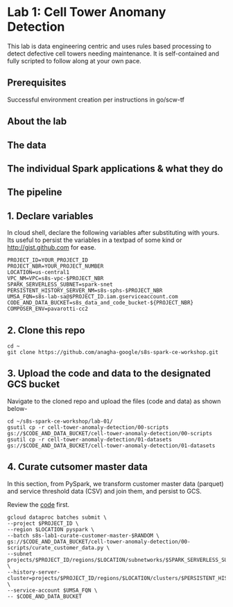 # Lab 1: Cell Tower Anomany Detection

This lab is data engineering centric and uses rules based processing to detect defective cell towers needing maintenance. It is self-contained and fully scripted to follow along at your own pace.

## Prerequisites

Successful environment creation per instructions in go/scw-tf

## About the lab

## The data

## The individual Spark applications & what they do

## The pipeline

## 1. Declare variables

In cloud shell, declare the following variables after substituting with yours. Its useful to persist the variables in a textpad of some kind or http://gist.github.com for ease.

```
PROJECT_ID=YOUR_PROJECT_ID
PROJECT_NBR=YOUR_PROJECT_NUMBER
LOCATION=us-central1
VPC_NM=VPC=s8s-vpc-$PROJECT_NBR
SPARK_SERVERLESS_SUBNET=spark-snet
PERSISTENT_HISTORY_SERVER_NM=s8s-sphs-$PROJECT_NBR
UMSA_FQN=s8s-lab-sa@$PROJECT_ID.iam.gserviceaccount.com
CODE_AND_DATA_BUCKET=s8s_data_and_code_bucket-${PROJECT_NBR}
COMPOSER_ENV=pavarotti-cc2
```

## 2. Clone this repo

```
cd ~
git clone https://github.com/anagha-google/s8s-spark-ce-workshop.git
```

## 3. Upload the code and data to the designated GCS bucket
Navigate to the cloned repo and upload the files (code and data) as shown below-
```
cd ~/s8s-spark-ce-workshop/lab-01/
gsutil cp -r cell-tower-anomaly-detection/00-scripts gs://$CODE_AND_DATA_BUCKET/cell-tower-anomaly-detection/00-scripts
gsutil cp -r cell-tower-anomaly-detection/01-datasets gs://$CODE_AND_DATA_BUCKET/cell-tower-anomaly-detection/01-datasets
```

## 4. Curate cutsomer master data
In this section, from PySpark, we transform customer master data (parquet) and service threshold data (CSV) and join them, and persist to GCS.<br>

Review the [code](cell-tower-anomaly-detection/00-scripts/curate_customer_data.py) first.

```
gcloud dataproc batches submit \
--project $PROJECT_ID \
--region $LOCATION pyspark \
--batch s8s-lab1-curate-customer-master-$RANDOM \
gs://$CODE_AND_DATA_BUCKET/cell-tower-anomaly-detection/00-scripts/curate_customer_data.py \
--subnet projects/$PROJECT_ID/regions/$LOCATION/subnetworks/$SPARK_SERVERLESS_SUBNET \
--history-server-cluster=projects/$PROJECT_ID/regions/$LOCATION/clusters/$PERSISTENT_HISTORY_SERVER_NM \
--service-account $UMSA_FQN \
-- $CODE_AND_DATA_BUCKET
```

